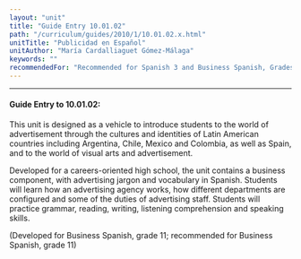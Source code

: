 ```yaml
---
layout: "unit"
title: "Guide Entry 10.01.02"
path: "/curriculum/guides/2010/1/10.01.02.x.html"
unitTitle: "Publicidad en Español"
unitAuthor: "María Cardalliaguet Gómez-Málaga"
keywords: ""
recommendedFor: "Recommended for Spanish 3 and Business Spanish, Grades 11 and 12"
---
```

<body>
<hr/>
<h4>
Guide Entry to 10.01.02:
</h4>
<p>
This unit is designed as a vehicle to introduce students to the world of advertisement through the cultures and identities of Latin American countries including Argentina, Chile, Mexico and Colombia, as well as Spain, and to the world of visual arts and advertisement.
</p>
<p>
Developed for a careers-oriented high school, the unit contains a business component, with advertising jargon and vocabulary in Spanish. Students will learn how an advertising agency works, how different departments are configured and some of the duties of advertising staff. Students will practice grammar, reading, writing, listening comprehension and speaking skills.
</p>
<p>
(Developed for Business Spanish, grade 11; recommended for Business Spanish, grade 11)
</p>
</body>
